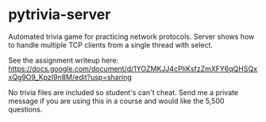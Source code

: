 # pytrivia-server
Automated trivia game for practicing network protocols. Server shows how to handle 
multiple TCP clients from a single thread with select.

See the assignment writeup here:
https://docs.google.com/document/d/1YOZMKJJ4cPIiKsfzZmXFY6qQHSQxxQg9O9_KpzI9n8M/edit?usp=sharing

No trivia files are included so student's can't cheat. Send me a private message if you are using 
this in a course and would like the 5,500 questions.

